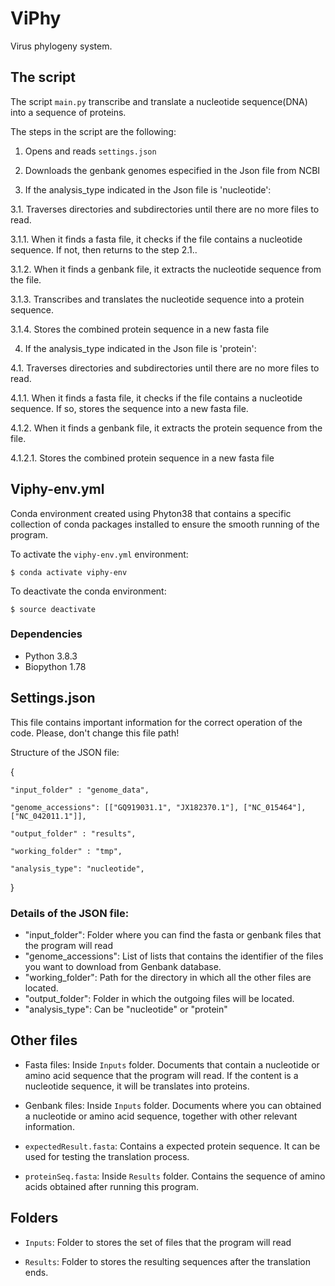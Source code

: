 # ViPhy
Virus phylogeny system.


## The script
The script ``main.py`` transcribe and translate a nucleotide sequence(DNA) into a sequence of proteins.

The steps in the script are the following:

1. Opens and reads ``settings.json``

2. Downloads the genbank genomes especified in the Json file from NCBI 

3. If the analysis_type indicated in the Json file is 'nucleotide':

3.1. Traverses directories and subdirectories until there are no more files to read.

3.1.1. When it finds a fasta file, it checks if the file contains a nucleotide sequence. If not, then returns to the step 2.1.. 

3.1.2. When it finds a genbank file, it extracts the nucleotide sequence from the file. 

3.1.3. Transcribes and translates the nucleotide sequence into a protein sequence.

3.1.4. Stores the combined protein sequence in a new fasta file

4. If the analysis_type indicated in the Json file is 'protein':

4.1. Traverses directories and subdirectories until there are no more files to read.

4.1.1. When it finds a fasta file, it checks if the file contains a nucleotide sequence. If so, stores the sequence into a new fasta file. 

4.1.2. When it finds a genbank file, it extracts the protein sequence from the file. 

4.1.2.1. Stores the combined protein sequence in a new fasta file


## Viphy-env.yml

Conda environment created using Phyton38 that contains a specific collection of conda packages installed to ensure the smooth running of the program.

To activate the `viphy-env.yml` environment:

	$ conda activate viphy-env

To deactivate the conda environment:

	$ source deactivate


### Dependencies

- Python 3.8.3
- Biopython 1.78


## Settings.json

This file contains important information for the correct operation of the code. Please, don't change this file path!

Structure of the JSON file:


{

	"input_folder" : "genome_data",

	"genome_accessions": [["GQ919031.1", "JX182370.1"], ["NC_015464"], ["NC_042011.1"]],

	"output_folder" : "results",

	"working_folder" : "tmp",

	"analysis_type": "nucleotide",
}



### Details of the JSON file: 

- "input_folder": Folder where you can find the fasta or genbank files that the program will read
- "genome_accessions": List of lists that contains the identifier of the files you want to download from Genbank database. 
- "working_folder": Path for the directory in which all the other files are located.
- "output_folder": Folder in which the outgoing files will be located.
- "analysis_type": Can be "nucleotide" or "protein"


## Other files

- Fasta files: Inside `Inputs` folder. Documents that contain a nucleotide or amino acid sequence that the program will read. If the content is a nucleotide sequence, it will be translates into proteins.

- Genbank files: Inside `Inputs` folder. Documents where you can obtained a nucleotide or amino acid sequence, together with other relevant information. 

- ``expectedResult.fasta``: Contains a expected protein sequence. It can be used for testing the translation process. 

- ``proteinSeq.fasta``: Inside `Results` folder. Contains the sequence of amino acids obtained after running this program.


## Folders

- ``Inputs``: Folder to stores the set of files that the program will read 

- ``Results``: Folder to stores the resulting sequences after the translation ends. 


